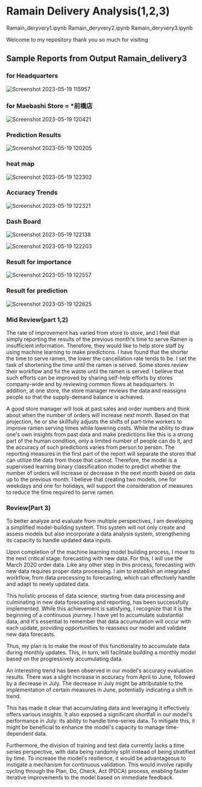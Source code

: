 # Ramain Delivery Analysis(1,2,3)
Ramain_deryvery1.ipynb
Ramain_deryvery2.ipynb
Ramain_deryvery3.ipynb

Welcome to my repository
thank you so much for visiting

## Sample Reports from Output Ramain_delivery3

### for Headquarters 
![Screenshot 2023-05-19 115957](https://github.com/taka7peace/intern_project_Eng/assets/114953599/c937033d-20c7-485c-b5a7-d70bf3f8d780)

### for Maebashi Store = *前橋店
![Screenshot 2023-05-19 120421](https://github.com/taka7peace/intern_project_Eng/assets/114953599/5411791f-d441-431d-954c-e583189c8ad2)

### Prediction Results 
![Screenshot 2023-05-19 120205](https://github.com/taka7peace/intern_project_Eng/assets/114953599/735c13c0-40f8-4744-800d-1f989bb5310f)


### heat map
![Screenshot 2023-05-19 122302](https://github.com/taka7peace/intern_project_Eng/assets/114953599/1345934b-9e5d-4b89-9154-14fb9e6a335b)

### Accuracy Trends
![Screenshot 2023-05-19 122321](https://github.com/taka7peace/intern_project_Eng/assets/114953599/16850002-2f68-4947-bd5e-f27bf2356dd9)

### Dash Board
![Screenshot 2023-05-19 122138](https://github.com/taka7peace/intern_project_Eng/assets/114953599/eacad753-a32b-4ebc-9c2f-11d8777937a8)

![Screenshot 2023-05-19 122203](https://github.com/taka7peace/intern_project_Eng/assets/114953599/77da914d-e8fd-49e7-aacd-3d0ffe8dd52e)


### Result for importance 
![Screenshot 2023-05-19 122557](https://github.com/taka7peace/intern_project_Eng/assets/114953599/12b84b8c-8c0b-4ccf-8214-32da8b52c807)

### Result for prediction 
![Screenshot 2023-05-19 122625](https://github.com/taka7peace/intern_project_Eng/assets/114953599/93fde1bf-e81d-4df4-8214-3aeb4e240586)


### Mid Review(part 1,2)
The rate of improvement has varied from store to store, and I feel that simply reporting the results of the previous month's time to serve Ramen is insufficient information. Therefore, they would like to help store staff by using machine learning to make predictions. I have found that the shorter the time to serve ramen, the lower the cancellation rate tends to be. 
I set the task of shortening the time until the ramen is served. Some stores review their workflow and fix the waste until the ramen is served. I believe that such efforts can be improved by sharing self-help efforts by stores company-wide and by reviewing common flows at headquarters.
In addition, at one store, the store manager reviews the data and reassigns people so that the supply-demand balance is achieved. 

A good store manager will look at past sales and order numbers and think about when the number of orders will increase next month. Based on that projection, he or she skillfully adjusts the shifts of part-time workers to improve ramen serving times while lowering costs. While the ability to draw one's own insights from past data and make predictions like this is a strong part of the human condition, only a limited number of people can do it, and the accuracy of such predictions varies from person to person. 
The reporting measures in the first part of the report will separate the stores that can utilize the data from those that cannot. Therefore, the model is a supervised learning binary classification model to predict whether the number of orders will increase or decrease in the next month based on data up to the previous month. I believe that creating two models, one for weekdays and one for holidays, will support the consideration of measures to reduce the time required to serve ramen.

### Review(Part 3)
To better analyze and evaluate from multiple perspectives, I am developing a simplified model-building system. This system will not only create and assess models but also incorporate a data analysis system, strengthening its capacity to handle updated data inputs.

Upon completion of the machine learning model building process, I move to the next critical stage: forecasting with new data. For this, I will use the March 2020 order data. Like any other step in this process, forecasting with new data requires proper data processing. I aim to establish an integrated workflow, from data processing to forecasting, which can effectively handle and adapt to newly updated data.

This holistic process of data science, starting from data processing and culminating in new data forecasting and reporting, has been successfully implemented. While this achievement is satisfying, I recognize that it is the beginning of a continuous journey. I have yet to accumulate substantial data, and it's essential to remember that data accumulation will occur with each update, providing opportunities to reassess our model and validate new data forecasts.

Thus, my plan is to make the most of this functionality to accumulate data during monthly updates. This, in turn, will facilitate building a monthly model based on the progressively accumulating data.

An interesting trend has been observed in our model's accuracy evaluation results. There was a slight increase in accuracy from April to June, followed by a decrease in July. The decrease in July might be attributable to the implementation of certain measures in June, potentially indicating a shift in trend.

This has made it clear that accumulating data and leveraging it effectively offers various insights. It also exposed a significant shortfall in our model's performance in July: its ability to handle time-series data. To mitigate this, it might be beneficial to enhance the model's capacity to manage time-dependent data.

Furthermore, the division of training and test data currently lacks a time series perspective, with data being randomly split instead of being stratified by time. To increase the model's resilience, it would be advantageous to instigate a mechanism for continuous validation. This would involve rapidly cycling through the Plan, Do, Check, Act (PDCA) process, enabling faster iterative improvements to the model based on immediate feedback.
